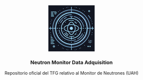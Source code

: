 <br />
<div align="center">
  <a href="https://github.com/snaky90/NeMo_Data_Adquisition_TFG">
    <img src="Docs/images/NeMo_Logo.png" alt="Logo" width="150" height="150">
  </a>

  <h3 align="center">Neutron Monitor Data Adquisition</h3>

  <p align="center">
    Repositorio oficial del TFG relativo al Monitor de Neutrones (UAH)
  </p>
</div>